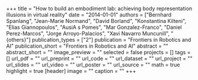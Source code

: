 +++
title = "How to build an embodiment lab: achieving body representation illusions in virtual reality"
date = "2014-01-01"
authors = ["Bernhard Spanlang", "Jean-Marie Normand", "David Borland", "Konstantina Kilteni", "Elias Giannopoulos", "AusiA s Pomes", "Mar Gonzalez-Franco", "Daniel Perez-Marcos", "Jorge Arroyo-Palacios", "Xavi Navarro Muncunill", "{others}"]
publication_types = ["2"]
publication = "Frontiers in Robotics and AI"
publication_short = "Frontiers in Robotics and AI"
abstract = ""
abstract_short = ""
image_preview = ""
selected = false
projects = []
tags = []
url_pdf = ""
url_preprint = ""
url_code = ""
url_dataset = ""
url_project = ""
url_slides = ""
url_video = ""
url_poster = ""
url_source = ""
math = true
highlight = true
[header]
image = ""
caption = ""
+++
